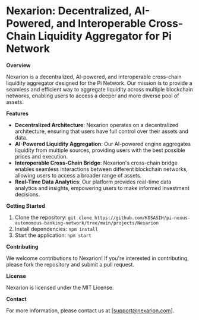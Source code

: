 Nexarion: Decentralized, AI-Powered, and Interoperable Cross-Chain Liquidity Aggregator for Pi Network
=====================================================================================================

**Overview**

Nexarion is a decentralized, AI-powered, and interoperable cross-chain liquidity aggregator designed for the Pi Network. Our mission is to provide a seamless and efficient way to aggregate liquidity across multiple blockchain networks, enabling users to access a deeper and more diverse pool of assets.

**Features**

* **Decentralized Architecture**: Nexarion operates on a decentralized architecture, ensuring that users have full control over their assets and data.
* **AI-Powered Liquidity Aggregation**: Our AI-powered engine aggregates liquidity from multiple sources, providing users with the best possible prices and execution.
* **Interoperable Cross-Chain Bridge**: Nexarion's cross-chain bridge enables seamless interactions between different blockchain networks, allowing users to access a broader range of assets.
* **Real-Time Data Analytics**: Our platform provides real-time data analytics and insights, empowering users to make informed investment decisions.

**Getting Started**

1. Clone the repository: `git clone https://github.com/KOSASIH/pi-nexus-autonomous-banking-network/tree/main/projects/Nexarion`
2. Install dependencies: `npm install`
3. Start the application: `npm start`

**Contributing**

We welcome contributions to Nexarion! If you're interested in contributing, please fork the repository and submit a pull request.

**License**

Nexarion is licensed under the MIT License.

**Contact**

For more information, please contact us at [support@nexarion.com].
